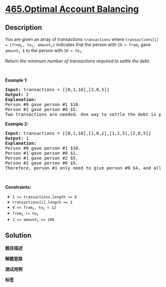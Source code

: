# [465.Optimal Account Balancing](https://leetcode.com/problems/optimal-account-balancing/description/)

## Description

<p>You are given an array of transactions <code>transactions</code> where <code>transactions[i] = [from<sub>i</sub>, to<sub>i</sub>, amount<sub>i</sub>]</code> indicates that the person with <code>ID = from<sub>i</sub></code> gave <code>amount<sub>i</sub> $</code> to the person with <code>ID = to<sub>i</sub></code>.</p>

<p>Return <em>the minimum number of transactions required to settle the debt</em>.</p>

<p>&nbsp;</p>
<p><strong class="example">Example 1:</strong></p>

<pre>
<strong>Input:</strong> transactions = [[0,1,10],[2,0,5]]
<strong>Output:</strong> 2
<strong>Explanation:</strong>
Person #0 gave person #1 $10.
Person #2 gave person #0 $5.
Two transactions are needed. One way to settle the debt is person #1 pays person #0 and #2 $5 each.
</pre>

<p><strong class="example">Example 2:</strong></p>

<pre>
<strong>Input:</strong> transactions = [[0,1,10],[1,0,1],[1,2,5],[2,0,5]]
<strong>Output:</strong> 1
<strong>Explanation:</strong>
Person #0 gave person #1 $10.
Person #1 gave person #0 $1.
Person #1 gave person #2 $5.
Person #2 gave person #0 $5.
Therefore, person #1 only need to give person #0 $4, and all debt is settled.
</pre>

<p>&nbsp;</p>
<p><strong>Constraints:</strong></p>

<ul>
  <li><code>1 &lt;= transactions.length &lt;= 8</code></li>
  <li><code>transactions[i].length == 3</code></li>
  <li><code>0 &lt;= from<sub>i</sub>, to<sub>i</sub> &lt; 12</code></li>
  <li><code>from<sub>i</sub> != to<sub>i</sub></code></li>
  <li><code>1 &lt;= amount<sub>i</sub> &lt;= 100</code></li>
</ul>

## Solution

**题目描述**

**解题思路**

**测试用例**

**标签**
